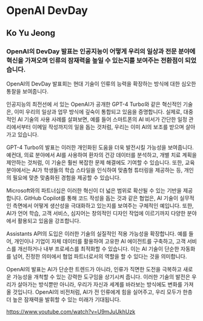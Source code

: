 # OpenAI DevDay

## Ko Yu Jeong

### OpenAI의 DevDay 발표는 인공지능이 어떻게 우리의 일상과 전문 분야에 혁신을 가져오며 인류의 잠재력을 높일 수 있는지를 보여주는 전환점이 되었습니다.




OpenAI의 DevDay 발표회는 현대 기술이 인류의 능력을 확장하는 방식에 대한 심오한 통찰을 보여줍니다. 

인공지능의 최전선에 서 있는 OpenAI가 공개한 GPT-4 Turbo와 같은 혁신적인 기술은, 이미 우리의 일상과 업무 방식에 깊숙이 통합되고 있음을 증명합니다. 실제로, 대중적인 AI 기술의 사용 사례를 살펴보면, 예를 들어 스마트폰의 AI 비서가 간단한 일정 관리에서부터 이메일 작성까지의 일을 돕는 것처럼, 우리는 이미 AI의 보조를 받으며 살아가고 있습니다.

GPT-4 Turbo의 발표는 이러한 개인화된 도움을 더욱 발전시킬 가능성을 보여줍니다. 예컨대, 의료 분야에서 AI를 사용하여 환자의 건강 데이터를 분석하고, 개별 치료 계획을 제안하는 것처럼, 이 기술은 훨씬 복잡한 문제 해결에도 기여할 수 있습니다. 또한, 교육 분야에서는 AI가 학생들의 학습 스타일을 인식하여 맞춤형 튜터링을 제공하는 등, 개인의 필요에 맞춘 맞춤화된 경험을 제공할 수 있습니다.

Microsoft와의 파트너십은 이러한 혁신이 더 넓은 범위로 확산될 수 있는 기반을 제공합니다. GitHub Copilot를 통해 코드 작성을 돕는 것과 같은 협업은, AI 기술이 실무적인 측면에서 어떻게 생산성을 극대화하고 있는지를 보여주는 구체적인 예입니다. 또한, AI가 언어 학습, 고객 서비스, 심지어는 창의적인 디자인 작업에 이르기까지 다양한 분야에서 활용되고 있음을 강조합니다.

Assistants API의 도입은 이러한 기술의 실질적인 적용 가능성을 확장합니다. 예를 들어, 개인이나 기업이 자체 데이터를 활용하여 고유한 AI 에이전트를 구축하고, 고객 서비스를 개선하거나 내부 프로세스를 최적화할 수 있습니다. 이는 AI 기술이 단순한 자동화를 넘어, 진정한 의미에서 협업 파트너로서의 역할을 할 수 있다는 것을 의미합니다.

OpenAI의 발표는 AI가 단순한 트렌드가 아니라, 인류가 직면한 도전을 극복하고 새로운 가능성을 개척할 수 있는 강력한 도구임을 상기시켜 줍니다. 이러한 기술의 발전은 우리가 살아가는 방식뿐만 아니라, 우리가 자신과 세계를 바라보는 방식에도 변화를 가져올 것입니다. OpenAI의 비전처럼, AI가 전 인류에게 힘을 실어주고, 우리 모두가 한층 더 높은 잠재력을 발휘할 수 있는 미래가 기대됩니다.


https://www.youtube.com/watch?v=U9mJuUkhUzk


```python

```


```python

```
